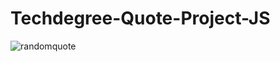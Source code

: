 # Techdegree-Quote-Project-JS


![randomquote](https://user-images.githubusercontent.com/17027312/119741821-c716fe00-be86-11eb-8ed0-e7f9ccd9a00a.png)
